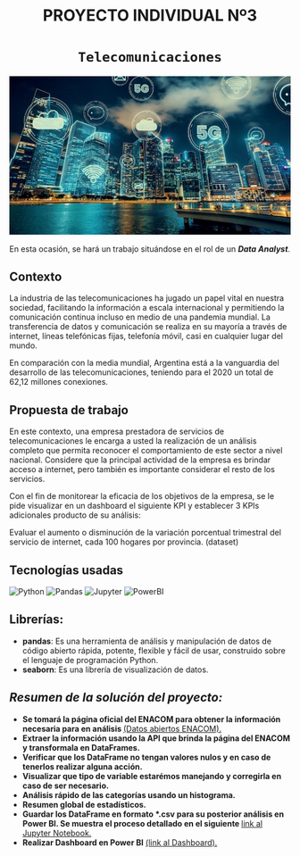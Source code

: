 # <h1 align=center> **PROYECTO INDIVIDUAL Nº3** </h1>

# <h1 align=center>**`Telecomunicaciones`**</h1>

<p align="center">
<img src="/img_/telecom.jpeg">
</p>

En esta ocasión, se hará un trabajo situándose en el rol de un ***Data Analyst***. 

## **Contexto**

La industria de las telecomunicaciones ha jugado un papel vital en nuestra sociedad, facilitando la información a escala internacional y permitiendo la comunicación continua incluso en medio de una pandemia mundial. La transferencia de datos y comunicación se realiza en su mayoría a través de internet, líneas telefónicas fijas, telefonía móvil, casi en cualquier lugar del mundo.

En comparación con la media mundial, Argentina está a la vanguardia del desarrollo de las telecomunicaciones, teniendo para el 2020 un total de 62,12 millones conexiones.

## **Propuesta de trabajo**

En este contexto, una empresa prestadora de servicios de telecomunicaciones le encarga a usted la realización de un análisis completo que permita reconocer el comportamiento de este sector a nivel nacional. Considere que la principal actividad de la empresa es brindar acceso a internet, pero también es importante considerar el resto de los servicios.

Con el fin de monitorear la eficacia de los objetivos de la empresa, se le pide visualizar en un dashboard el siguiente KPI y establecer 3 KPIs adicionales producto de su análisis:

Evaluar el aumento o disminución de la variación porcentual trimestral del servicio de internet, cada 100 hogares por provincia. (dataset)

## **Tecnologías usadas**
<!--- https://github.com/alexandresanlim/Badges4-README.md-Profile#-analytics- -->
![Python](https://img.shields.io/badge/Python-FFD43B?style=for-the-badge&logo=python&logoColor=blue)
![Pandas](https://img.shields.io/badge/Pandas-2C2D72?style=for-the-badge&logo=pandas&logoColor=white)
![Jupyter](https://img.shields.io/badge/Jupyter-F37626.svg?&style=for-the-badge&logo=Jupyter&logoColor=white)
![PowerBI](https://img.shields.io/badge/PowerBI-F2C811?style=for-the-badge&logo=Power%20BI&logoColor=white)

## **Librerías:**
<ul>
    <li><strong>pandas</strong>: Es una herramienta de análisis y manipulación de datos de código abierto rápida, potente, flexible y fácil de usar, construido sobre el lenguaje de programación Python.</li>
    <li><strong>seaborn</strong>: Es una librería de visualización de datos.</li>
</ul>


## _Resumen de la solución del proyecto:_
<ul>
  <li>
    <strong>Se tomará la página oficial del ENACOM para obtener la información necesaria para en análisis </strong>
    <a href="https://datosabiertos.enacom.gob.ar/home">(Datos abiertos ENACOM).</a>
  </li>
  <li><strong>Extraer la información usando la API que brinda la página del ENACOM y transformala en DataFrames.</strong></li>
  <li><strong>Verificar que los DataFrame no tengan valores nulos y en caso de tenerlos realizar alguna acción.</strong></li>
  <li><strong>Visualizar que tipo de variable estarémos manejando y corregirla en caso de ser necesario.</strong></li>
  <li><strong>Análisis rápido de las categorías usando un histograma.</strong></li>
  <li><strong>Resumen global de estadísticos.</strong></li>
  <li>
    <strong>Guardar los DataFrame en formato *.csv para su posterior análisis en Power BI. Se muestra el proceso detallado en el siguiente </strong>
    <a href="https://github.com/JozCrzBrgn/Analisis_ENACOM/blob/main/EDA.ipynb">link al Jupyter Notebook.</a>
  </li>
  <li>
    <strong>Realizar Dashboard en Power BI</strong>
    <a href="">(link al Dashboard).</a>
  </li>
</ul>
